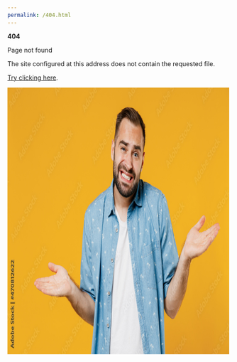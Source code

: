 ```yaml
---
permalink: /404.html
---
```


**404**

Page not found

The site configured at this address does not contain the requested file.

[Try clicking here](https://chrisdobson.github.io/web/page).

<img
      src="man.jpg"
      alt="confused man"
      width="500"
      height="600" />
